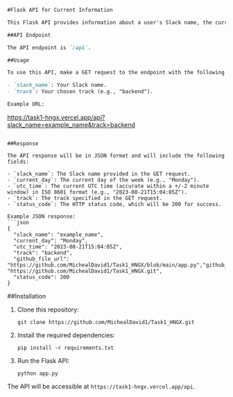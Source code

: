 ```markdown
#Flask API for Current Information

This Flask API provides information about a user's Slack name, the current day of the week, the current UTC time, and their track. It accepts two GET request query parameters (`slack_name` and `track`) and returns the information in JSON format.

##API Endpoint

The API endpoint is `/api`.

##Usage

To use this API, make a GET request to the endpoint with the following parameters:

- `slack_name`: Your Slack name.
- `track`: Your chosen track (e.g., "backend").

Example URL:
```
https://task1-hngx.vercel.app/api?slack_name=example_name&track=backend
```

##Response

The API response will be in JSON format and will include the following fields:

- `slack_name`: The Slack name provided in the GET request.
- `current_day`: The current day of the week (e.g., "Monday").
- `utc_time`: The current UTC time (accurate within a +/-2 minute window) in ISO 8601 format (e.g., "2023-08-21T15:04:05Z").
- `track`: The track specified in the GET request.
- `status_code`: The HTTP status code, which will be 200 for success.

Example JSON response:
```json
{
  "slack_name": "example_name",
  "current_day": "Monday",
  "utc_time": "2023-08-21T15:04:05Z",
  "track": "backend",
  "github_file_url": "https://github.com/MichealDavid1/Task1_HNGX/blob/main/app.py","github_repo_url": "https://github.com/MichealDavid1/Task1_HNGX.git",
  "status_code": 200
}
```

##Installation

1. Clone this repository:

   ```
   git clone https://github.com/MichealDavid1/Task1_HNGX.git
   ```

2. Install the required dependencies:

   ```
   pip install -r requirements.txt
   ```

3. Run the Flask API:

   ```
   python app.py
   ```

The API will be accessible at `https://task1-hngx.vercel.app/api`.
